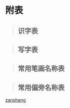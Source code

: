 # 附表

> ## 识字表

<Ebook grade="xxyw1a" :pages="115" :paged="117" ></Ebook>


> ## 写字表

<Ebook grade="xxyw1a" :pages="118" :paged="118" ></Ebook>


> ## 常用笔画名称表

<Ebook grade="xxyw1a" :pages="119" :paged="119" ></Ebook>


> ## 常用偏旁名称表

<Ebook grade="xxyw1a" :pages="120" :paged="120" ></Ebook> 

[zanshang](../res/zanshang.md ':include')